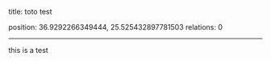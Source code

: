 title: toto test

position: 36.9292266349444, 25.525432897781503
relations: 0

---








this is a test